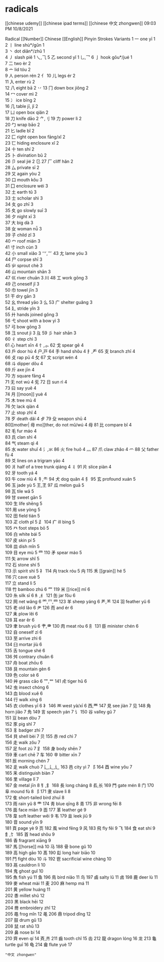 # radicals
[[chinese udemy]]
[[chinese ipad terms]]
[[chinese 中文 zhongwen]] 09:03 PM 10/8/2021

Radical [[Number]]	Chinese		[[English]]		Pinyin		Strokes		Variants
1	一		one		yī		1		
2	丨		line		shù*/gǔn		1		
3	丶		dot		diǎn*/zhǔ		1		
4	丿		slash		piě		1		                        		                   乀,⺄
5	乙		second		yǐ		1		                                                乚,乛
6	亅		hook		gōu*/jué		1		
7	二		two		èr		2		
8	亠		lid		tóu		2		
9	人		person		rén		2			                                                	亻
10	儿		legs		ér		2		
11	入		enter		rù		2		
12	八		eight		bā		2			                                                	丷
13	冂		down box		jiǒng		2		
14	冖		cover		mì		2		
15	冫		ice		bīng		2		
16	几		table		jī, jǐ		2		
17	凵		open box		qiǎn		2		
18	刀		knife		dāo		2			                                                	⺈,刂
19	力		power		lì		2		
20	勹		wrap		bāo		2		
21	匕		ladle		bǐ		2		
22	匚		right open box		fāng/xǐ		2		
23	匸		hiding enclosure		xǐ		2		
24	十		ten		shí		2		
25	卜		divination		bǔ		2		
26	卩		seal		jié		2			                                                	㔾
27	厂		cliff		hǎn		2		
28	厶		private		sī		2		
29	又		again		yòu		2		
30	口		mouth		kǒu		3		
31	囗		enclosure		wéi		3		
32	土		earth		tǔ		3		
33	士		scholar		shì		3		
34	夂		go		zhī		3		
35	夊		go slowly		suī		3		
36	夕		night		xī		3		
37	大		big		dà		3		
38	女		woman		nǚ		3		
39	子		child		zǐ		3		
40	宀		roof		mián		3		
41	寸		inch		cùn		3		
42	小		small		xiǎo		3		                                                		⺍,⺌
43	尢		lame		yóu		3		
44	尸		corpse		shī		3		
45	屮		sprout		chè		3		
46	山		mountain		shān		3		
47	巛		river		chuān		3			                                                	川
48	工		work		gōng		3		
49	己		oneself		jǐ		3		
50	巾		towel		jīn		3		
51	干		dry		gān		3		
52	幺		thread		yāo		3				                                                么
53	广		shelter		guǎng		3		
54	廴		stride		yǐn		3		
55	廾		hands joined		gǒng		3		
56	弋		shoot with a bow		yì		3		
57	弓		bow		gōng		3		
58	彐		snout		jì		3			                                                	彑
59	彡		hair		shān		3		
60	彳		step		chì		3		
61	心		heart		xīn		4			                                                	忄,⺗
62	戈		spear		gē		4		
63	戶		door		hù		4			                                                	户,戸
64	手		hand		shǒu		4				                                                扌,龵
65	支		branch		zhī		4		
66	攴		rap		pū		4			                                                	攵
67	文		script		wén		4		
68	斗		dipper		dǒu		4		
69	斤		axe		jīn		4		
70	方		square		fāng		4		
71	无		not		wú		4			                                                	旡
72	日		sun		rì		4		
73	曰		say		yuē		4		
74	月		[[moon]]		yuè		4		
75	木		tree		mù		4		
76	欠		lack		qiàn		4		
77	止		stop		zhǐ		4		
78	歹		death		dǎi		4			                                                	歺
79	殳		weapon		shū		4		
80[[mother|	毋		mo]]ther, do not		mǔ/wú		4			                                         	母
81	比		compare		bǐ		4		
82	毛		fur		máo		4		
83	氏		clan		shì		4		
84	气		steam		qì		4		
85	水		water		shuǐ		4				                                                氵,氺
86	火		fire		huǒ		4			                                                	灬
87	爪		claw		zhǎo		4				                                                爫
88	父		father		fù		4		
89	爻		lines on a trigram		yáo		4		
90	爿		half of a tree trunk		qiáng		4				                                          丬
91	片		slice		piàn		4		
92	牙		tooth		yá		4		
93	牛		cow		niú		4			                                                     	牜,⺧
94	犬		dog		quǎn		4			                                                	犭
95	玄		profound		xuán		5		
96	玉		jade		yù		5			                                                	王,玊
97	瓜		melon		guā		5		
98	瓦		tile		wǎ		5		
99	甘		sweet		gān		5		
100	生		life		shēng		5		
101	用		use		yòng		5		
102	田		field		tián		5		
103	疋		cloth		pǐ		5			                                                	⺪
104	疒		ill		bìng		5		
105	癶		foot steps		bō		5		
106	白		white		bái		5		
107	皮		skin		pí		5		
108	皿		dish		mǐn		5		
109	目		eye		mù		5				                                                ⺫
110	矛		spear		máo		5		
111	矢		arrow		shǐ		5		
112	石		stone		shí		5		
113	示		spirit		shì		5			                                                	礻
114	禸		track		róu		5			                                                	⽱
115	禾		[[grain]]		hé		5		
116	穴		cave		xuè		5		
117	立		stand		lì		5		
118	竹		bamboo		zhú		6				                                                ⺮
119	米		[[rice]]		mǐ		6		
120	糸		silk		sī		6		                                                		糹,纟
121	缶		jar		fǒu		6		
122	网		net		wǎng		6		                                                		罓,⺳,⺫
123	羊		sheep		yáng		6			                                                	⺶,⺷
124	羽		feather		yǔ		6		
125	老		old		lǎo		6			                                                	耂
126	而		and		ér		6		
127	耒		plow		lěi		6		
128	耳		ear		ěr		6		
129	聿		brush		yù		6		⺺,⺻
130	肉		meat		ròu		6		⺼
131	臣		minister		chén		6		
132	自		oneself		zì		6		
133	至		arrive		zhì		6		
134	臼		mortar		jiù		6		
135	舌		tongue		shé		6		
136	舛		contrary		chuǎn		6		
137	舟		boat		zhōu		6		
138	艮		mountain		gèn		6		
139	色		color		sè		6		
140	艸		grass		cǎo		6		⺿,艹
141	虍		tiger		hǔ		6		
142	虫		insect		chóng		6		
143	血		blood		xuě		6		
144	行		walk		xíng		6		
145	衣		clothes		yī		6		⻂
146	襾		west		yà/xī		6		西,覀
147	見		see		jiàn		7		见
148	角		horn		jiǎo		7		⻇
149	言		speech		yán		7		讠
150	谷		valley		gǔ		7		
151	豆		bean		dòu		7		
152	豕		pig		shǐ		7		
153	豸		badger		zhì		7		
154	貝		shell		bèi		7		贝
155	赤		red		chì		7		
156	走		walk		zǒu		7		
157	足		foot		zú		7		⻊
158	身		body		shēn		7		
159	⾞		cart		chē		7		车
160	辛		bitter		xīn		7		
161	辰		morning		chén		7		
162	辵		walk		chuò		7		辶,⻍,⻎
163	邑		city		yì		7		⻏
164	酉		wine		yǒu		7		
165	釆		distinguish		biàn		7		
166	里		village		lǐ		7		
167	金		metal		jīn		8		钅,釒
168	長		long		cháng		8		镸,长
169	門		gate		mén		8		门
170	阜		mound		fù		8		⻏
171	隶		slave		lì		8		
172	隹		short-tailed bird		zhuī		8		
173	雨		rain		yǔ		8		⻗
174	靑		blue		qīng		8		青
175	非		wrong		fēi		8		
176	面		face		miàn		9		靣
177	革		leather		gé		9		
178	韋		soft leather		wěi		9		韦
179	韭		leek		jiǔ		9		
180	音		sound		yīn		9		
181	頁		page		yè		9		页
182	風		wind		fēng		9		风
183	飛		fly		fēi		9		飞
184	食		eat		shí		9		飠,饣
185	首		head		shǒu		9		
186	香		fragrant		xiāng		9		
187	馬		[[horse]]		mǎ		10		马
188	骨		bone		gǔ		10		
189	高		high		gāo		10		髙
190	髟		long hair		biāo		10		
191	鬥		fight		dòu		10		斗
192	鬯		sacrificial wine		chàng		10		
193	鬲		cauldron		lì		10		
194	鬼		ghost		guǐ		10		
195	魚		fish		yú		11		鱼
196	鳥		bird		niǎo		11		鸟
197	鹵		salty		lǔ		11		卤
198	鹿		deer		lù		11		
199	麥		wheat		mài		11		麦
200	麻		hemp		má		11		
201	黄		yellow		huáng		11		
202	黍		millet		shǔ		12		
203	黑		black		hēi		12		
204	黹		embroidery		zhǐ		12		
205	黽		frog		mǐn		12		黾
206	鼎		tripod		dǐng		12		
207	鼓		drum		gǔ		13		
208	鼠		rat		shǔ		13		
209	鼻		nose		bí		14		
210	齊		even		qí		14		斉,齐
211	齒		tooth		chǐ		15		齿
212	龍		dragon		lóng		16		龙
213	龜		turtle		guī		16		龟
214	龠		flute		yuè		17		

```query
"中文 zhongwen"
```